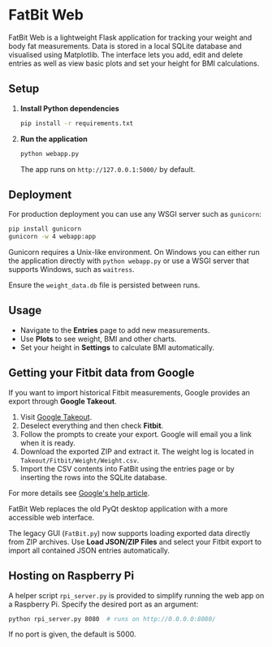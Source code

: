 # FatBit Web

FatBit Web is a lightweight Flask application for tracking your weight and body fat measurements. Data is stored in a local SQLite database and visualised using Matplotlib. The interface lets you add, edit and delete entries as well as view basic plots and set your height for BMI calculations.

## Setup

1. **Install Python dependencies**
   ```bash
   pip install -r requirements.txt
   ```
2. **Run the application**
   ```bash
   python webapp.py
   ```
   The app runs on `http://127.0.0.1:5000/` by default.

## Deployment

For production deployment you can use any WSGI server such as `gunicorn`:

```bash
pip install gunicorn
gunicorn -w 4 webapp:app
```

Gunicorn requires a Unix-like environment. On Windows you can either run the
application directly with `python webapp.py` or use a WSGI server that supports
Windows, such as `waitress`.

Ensure the `weight_data.db` file is persisted between runs.

## Usage

- Navigate to the **Entries** page to add new measurements.
- Use **Plots** to see weight, BMI and other charts.
- Set your height in **Settings** to calculate BMI automatically.

## Getting your Fitbit data from Google

If you want to import historical Fitbit measurements, Google provides an export through **Google Takeout**.

1. Visit [Google Takeout](https://takeout.google.com/).
2. Deselect everything and then check **Fitbit**.
3. Follow the prompts to create your export. Google will email you a link when it is ready.
4. Download the exported ZIP and extract it. The weight log is located in `Takeout/Fitbit/Weight/Weight.csv`.
5. Import the CSV contents into FatBit using the entries page or by inserting the rows into the SQLite database.

For more details see [Google's help article](https://support.google.com/fitbit/answer/12554576).


FatBit Web replaces the old PyQt desktop application with a more accessible web interface.

The legacy GUI (`FatBit.py`) now supports loading exported data directly from ZIP
archives. Use **Load JSON/ZIP Files** and select your Fitbit export to import all
contained JSON entries automatically.

## Hosting on Raspberry Pi

A helper script `rpi_server.py` is provided to simplify running the web app on a Raspberry Pi. Specify the desired port as an argument:

```bash
python rpi_server.py 8080  # runs on http://0.0.0.0:8080/
```

If no port is given, the default is 5000.
